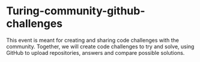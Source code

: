 # Turing-community-github-challenges
This event is meant for creating and sharing code challenges with the community. Together, we will create code challenges to try and solve, using GitHub to upload repositories, answers and compare possible solutions.
